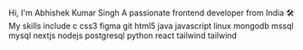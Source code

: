 

Hi, I'm Abhishek Kumar Singh
A passionate frontend developer from India
🛠 My skills include
c css3 figma git html5 java javascript linux mongodb mssql mysql nextjs nodejs postgresql python react tailwind tailwind





<!---
abhisingh2244/abhisingh2244 is a ✨ special ✨ repository because its `README.md` (this file) appears on your GitHub profile.
You can click the Preview link to take a look at your changes.
--->
